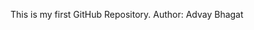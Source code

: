This is my first GitHub Repository.
Author: Advay Bhagat

<!---
advxy21/advxy21 is a ✨ special ✨ repository because its `README.md` (this file) appears on your GitHub profile.
You can click the Preview link to take a look at your changes.
--->
